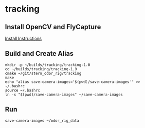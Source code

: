 tracking
========

Install OpenCV and FlyCapture
-----------------------------

[Install Instructions](./INSTALL_XUBUNTU.md)

Build and Create Alias
----------------------

```shell
mkdir -p ~/builds/tracking/tracking-1.0
cd ~/builds/tracking/tracking-1.0
cmake ~/git/stern_odor_rig/tracking
make
echo "alias save-camera-images='$(pwd)/save-camera-images'" >> ~/.bashrc
source ~/.bashrc
ln -s "$(pwd)/save-camera-images" ~/save-camera-images
```

Run
---

```shell
save-camera-images ~/odor_rig_data
```
